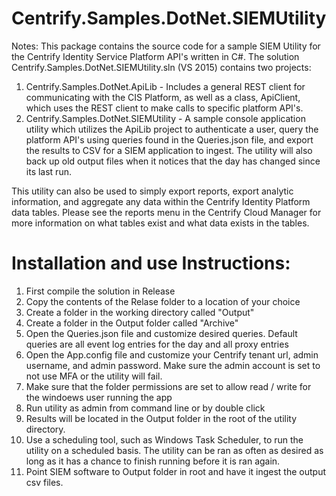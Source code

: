 
# Centrify.Samples.DotNet.SIEMUtility

Notes: This package contains the source code for a sample SIEM Utility for the Centrify Identity Service Platform API's written in C#.  The solution
Centrify.Samples.DotNet.SIEMUtility.sln (VS 2015) contains two projects:
  1. Centrify.Samples.DotNet.ApiLib - Includes a general REST client for communicating with the CIS Platform, as well as
  a class, ApiClient, which uses the REST client to make calls to specific platform API's.
  2. Centrify.Samples.DotNet.SIEMUtility - A sample console application utility which utilizes the ApiLib project to authenticate a user, 
  query the platform API's using queries found in the Queries.json file, and export the results to CSV for a SIEM application to ingest.
  The utility will also back up old output files when it notices that the day has changed since its last run.
  
  This utility can also be used to simply export reports, export analytic information, and aggregate any data within the Centrify Identity Platform data tables. 
  Please see the reports menu in the Centrify Cloud Manager for more information on what tables exist and what data exists in the tables.

# Installation and use Instructions:
 
1. First compile the solution in Release
2. Copy the contents of the Relase folder to a location of your choice
3. Create a folder in the working directory called "Output"
4. Create a folder in the Output folder called "Archive"
5. Open the Queries.json file and customize desired queries. Default queries are all event log entries for the day and all proxy entries
6. Open the App.config file and customize your Centrify tenant url, admin username, and admin password. Make sure the admin account is set to not use MFA or the utility will fail.
7. Make sure that the folder permissions are set to allow read / write for the windoews user running the app
8. Run utility as admin from command line or by double click
9. Results will be located in the Output folder in the root of the utility directory.
10. Use a scheduling tool, such as Windows Task Scheduler, to run the utility on a scheduled basis. The utility can be ran as often as desired as long as it has a chance to finish running before it is ran again.
11. Point SIEM software to Output folder in root and have it ingest the output csv files.
   
